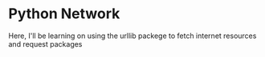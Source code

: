 # Python Network
Here, I'll be learning on using the urllib packege to fetch internet resources and request packages
